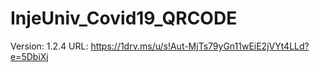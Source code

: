 # InjeUniv_Covid19_QRCODE
Version: 1.2.4
URL: https://1drv.ms/u/s!Aut-MjTs79yGn11wEiE2jVYt4LLd?e=5DbiXj
